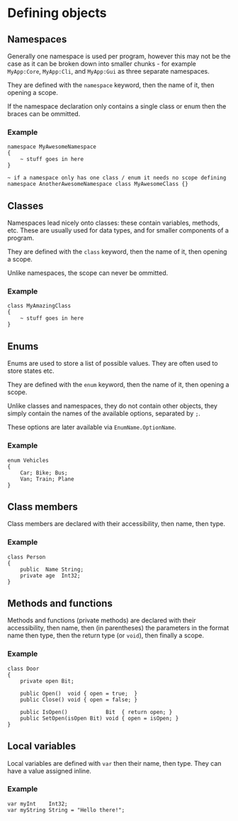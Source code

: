 # Defining objects

## Namespaces

Generally one namespace is used per program, however this may not be the case as it can be broken down into smaller chunks - for example `MyApp:Core`, `MyApp:Cli`, and `MyApp:Gui` as three separate namespaces.

They are defined with the `namespace` keyword, then the name of it, then opening a scope.

If the namespace declaration only contains a single class or enum then the braces can be ommitted.

### Example

```up
namespace MyAwesomeNamespace
{
	~ stuff goes in here
}

~ if a namespace only has one class / enum it needs no scope defining
namespace AnotherAwesomeNamespace class MyAwesomeClass {}
```

## Classes

Namespaces lead nicely onto classes: these contain variables, methods, etc. These are usually used for data types, and for smaller components of a program.

They are defined with the `class` keyword, then the name of it, then opening a scope.

Unlike namespaces, the scope can never be ommitted.

### Example

```up
class MyAmazingClass
{
	~ stuff goes in here
}
```

## Enums

Enums are used to store a list of possible values. They are often used to store states etc.

They are defined with the `enum` keyword, then the name of it, then opening a scope.

Unlike classes and namespaces, they do not contain other objects, they simply contain the names of the available options, separated by `;`.

These options are later available via `EnumName.OptionName`.

### Example

```up
enum Vehicles
{
	Car; Bike; Bus;
	Van; Train; Plane
}
```

## Class members

Class members are declared with their accessibility, then name, then type.

### Example

```up
class Person
{
	public  Name String;
	private age  Int32;
}
```

## Methods and functions

Methods and functions (private methods) are declared with their accessibility, then name, then (in parentheses) the parameters in the format name then type, then the return type (or `void`), then finally a scope.

### Example

```up
class Door
{
	private open Bit;
	
	public Open()  void { open = true;  }
	public Close() void { open = false; }
	
	public IsOpen()            Bit  { return open; }
	public SetOpen(isOpen Bit) void { open = isOpen; }
}
```

## Local variables

Local variables are defined with `var` then their name, then type. They can have a value assigned inline.

### Example

```up
var myInt    Int32;
var myString String = "Hello there!";
```

